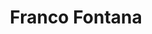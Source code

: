 ---
title: Franco Fontana
layout: photographer_layout
thumb: franco-fontana-thumb.jpg
main: franco-fontana-01.jpg
shots:
    - franco-fontana-02.jpg
references:
    - name: Wikipedia
      url: https://it.wikipedia.org/wiki/Franco_Fontana_(fotografo)
---